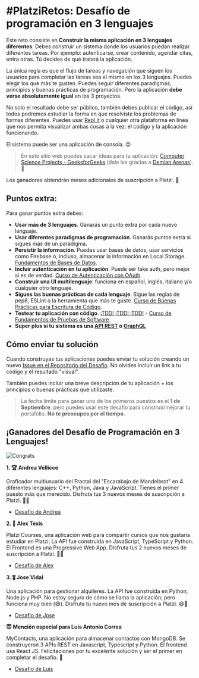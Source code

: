 # #PlatziRetos: Desafío de programación en 3 lenguajes

Este reto consiste en **Construir la misma aplicación en 3 lenguajes diferentes**. Debes construir un sistema donde los usuarios puedan realizar diferentes tareas. Por ejemplo: autenticarse, crear contenido, agendar citas, entra otras. Tú decides de qué tratará la aplicación.

La única regla es que el flujo de tareas y navegación que siguen los usuarios para completar las tareas sea el mismo en los 3 lenguajes.  Puedes elegir los que más te gusten. Puedes seguir diferentes paradigmas, principios y buenas prácticas de programación. Pero la aplicación **debe verse absolutamente igual** en los 3 proyectos.

No solo el resultado debe ser público, también debes publicar el código, así todos podremos estudiar la forma en que resolviste los problemas de formas diferentes. Puedes usar [Repl.it](https://repl.it) o cualquier otra plataforma en línea que nos permita visualizar ambas cosas a la vez: el código y la aplicación funcionando.

El sistema puede ser una aplicación de consola. :wink:

> En este sitio web puedes sacar ideas para tu aplicación: [Computer Science Projects - GeeksforGeeks](https://www.geeksforgeeks.org/computer-science-projects/#ProjectIdea) (dale las gracias a [Demian Arenas](https://twitter.com/DemianArenas)). :muscle:

Los ganadores obtendrán meses adicionales de suscripción a Platzi. :green_heart:

## Puntos extra:

Para ganar puntos extra debes:

- **Usar más de 3 lenguajes**. Ganarás un punto extra por cada nuevo lenguaje.
- **Usar diferentes paradigmas de programación**. Ganarás puntos extra si sigues más de un paradigma.
- **Persistir la información**. Puedes usar bases de datos, usar servicios como Firebase o, incluso, almacenar la información en Local Storage. [Fundamentos de Bases de Datos](https://platzi.com/clases/bd/).
- **Incluir autenticación en tu aplicación**. Puede ser fake auth, pero mejor si es de verdad. [Curso de Autenticación con OAuth](https://platzi.com/oauth/).
- **Construir una UI multilenguaje**: funciona en español, inglés, italiano y/o cualquier otro lenguaje.
- **Sigues las buenas prácticas de cada lenguaje**. Sigue las reglas de pep8, ESLint o la herramienta que más te guste. [Curso de Buenas Prácticas para Escritura de Código](https://platzi.com/clases/mejor-codigo/).
- **Testear tu aplicación con código**. [¡TDD! ¡TDD! ¡TDD!](https://platzi.com/blog/que-es-y-como-funciona-tdd/) - [Curso de Fundamentos de Pruebas de Software](https://platzi.com/clases/pruebas-software/).
- **Super plus si tu sistema es una [API REST](https://platzi.com/clases/api-rest/) o [GraphQL](https://platzi.com/graphql)**

## Cómo enviar tu solución

Cuando construyas tus aplicaciones puedes enviar tu solución creando un nuevo [Issue en el Repositorio del Desafío](https://github.com/juandc/3-languages-challenge/issues/new). No olvides incluir un link a tu código y el resultado "visual".

También puedes incluir una breve descripción de tu aplicación + los principios o buenas prácticas que utilizaste.

> La fecha límite para ganar uno de los primeros puestos es el **1 de Septiembre**, pero puedes usar este desafío para construir/mejorar tu portafolio. **No te preocupes por el tiempo**.

## ¡Ganadores del Desafío de Programación en 3 Lenguajes!

![Congrats](https://media.giphy.com/media/LgwoVr7YgUkrC/giphy.gif)

**1. :trophy: Andrea Vellicce**

Graficador multiusuario del Fractal del "Escarabajo de Mandelbrot" en 4 diferentes lenguajes: C++, Python, Java y JavaScript. Tienes el primer puesto más que merecido. Disfruta tus 3 nuevos meses de suscripción a Platzi. :clap::raised_hands:

- [Desafío de Andrea](https://github.com/juandc/3-languages-challenge/issues/4)

**2. :medal_sports: Alex Texis**

Platzi Courses, una aplicación web para compartir cursos que nos gustaría estudiar en Platzi. La API fue construida en JavaScript, TypeScript y Python. El Frontend es una Progressive Web App. Disfruta tus 2 nuevos meses de suscripción a Platzi. :green_heart::rocket:

- [Desafío de Alex](https://github.com/juandc/3-languages-challenge/issues/2)

**3. :medal_military: Jose Vidal**

Una aplicación para gestionar alquileres. La API fue construida en Python, Node.js y PHP. No estoy seguro de cómo se llama la aplicación, pero funciona muy bien (:sweat_smile:). Disfruta tu nuevo mes de suscripción a Platzi. :smile::tada:

- [Desafío de Jose](https://github.com/juandc/3-languages-challenge/issues/3)

**:innocent: Mención especial para Luis Antonio Correa**

MyContacts, una aplicación para almacenar contactos con MongoDB. Se construyeron 3 APIs REST en Javascript, Typescript y Python. El frontend usa React JS. Felicitaciones por tu excelente solución y ser el primer en completar el desafío. :muscle:

- [Desafío de Luis](https://github.com/juandc/3-languages-challenge/issues/1)

